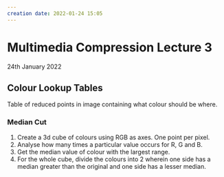 ```yaml
---
creation date: 2022-01-24 15:05
---
```

#  Multimedia Compression Lecture 3
24th January 2022

## Colour Lookup Tables
Table of reduced points in image containing what colour should be where.
### Median Cut
1. Create a 3d cube of colours using RGB as axes. One point per pixel.
2. Analyse how many times a particular value occurs for R, G and B.
3. Get the median value of colour with the largest range.
4. For the whole cube, divide the colours into 2 wherein one side has a median greater than the original and one side has a lesser median.
